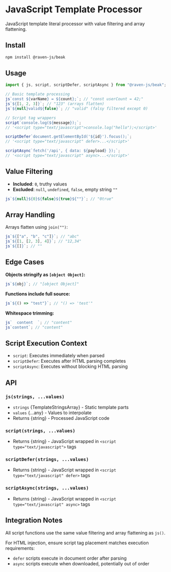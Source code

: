 # JavaScript Template Processor

JavaScript template literal processor with value filtering and array flattening.

## Install

```bash
npm install @raven-js/beak
```

## Usage

```javascript
import { js, script, scriptDefer, scriptAsync } from "@raven-js/beak";

// Basic template processing
js`const ${varName} = ${count};`; // "const userCount = 42;"
js`${[1, 2, 3]}`; // "123" (arrays flatten)
js`${null}valid${false}`; // "valid" (falsy filtered except 0)

// Script tag wrappers
script`console.log(${message});`;
// '<script type="text/javascript">console.log("hello");</script>'

scriptDefer`document.getElementById('${id}').focus();`;
// '<script type="text/javascript" defer>...</script>'

scriptAsync`fetch('/api', { data: ${payload} });`;
// '<script type="text/javascript" async>...</script>'
```

## Value Filtering

- **Included**: `0`, truthy values
- **Excluded**: `null`, `undefined`, `false`, empty string `""`

```javascript
js`${null}${0}${false}${true}${""}`; // "0true"
```

## Array Handling

Arrays flatten using `join("")`:

```javascript
js`${["a", "b", "c"]}`; // "abc"
js`${[1, [2, 3], 4]}`; // "12,34"
js`${[]}`; // ""
```

## Edge Cases

**Objects stringify as `[object Object]`:**

```javascript
js`${obj}`; // "[object Object]"
```

**Functions include full source:**

```javascript
js`${() => "test"}`; // "() => 'test'"
```

**Whitespace trimming:**

```javascript
js`  content  `; // "content"
js`content`; // "content"
```

## Script Execution Context

- `script`: Executes immediately when parsed
- `scriptDefer`: Executes after HTML parsing completes
- `scriptAsync`: Executes without blocking HTML parsing

## API

### `js(strings, ...values)`

- `strings` {TemplateStringsArray} - Static template parts
- `values` {...any} - Values to interpolate
- Returns {string} - Processed JavaScript code

### `script(strings, ...values)`

- Returns {string} - JavaScript wrapped in `<script type="text/javascript">` tags

### `scriptDefer(strings, ...values)`

- Returns {string} - JavaScript wrapped in `<script type="text/javascript" defer>` tags

### `scriptAsync(strings, ...values)`

- Returns {string} - JavaScript wrapped in `<script type="text/javascript" async>` tags

## Integration Notes

All script functions use the same value filtering and array flattening as `js()`.

For HTML injection, ensure script tag placement matches execution requirements:

- `defer` scripts execute in document order after parsing
- `async` scripts execute when downloaded, potentially out of order
